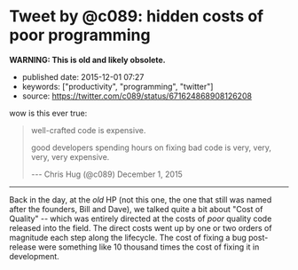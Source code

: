 Tweet by @c089: hidden costs of poor programming
================================================

**WARNING: This is old and likely obsolete.**

-   published date: 2015-12-01 07:27
-   keywords: \[\"productivity\", \"programming\", \"twitter\"\]
-   source: <https://twitter.com/c089/status/671624868908126208>

wow is this ever true:

<blockquote class="twitter-tweet" lang="en">

<p lang="en" dir="ltr">

well-crafted code is expensive.

good developers spending hours on fixing bad code is very, very, very, very expensive.

</p>

--- Chris Hug (@c089) December 1, 2015

</blockquote>

<script async src="//platform.twitter.com/widgets.js"
charset="utf-8"></script>

------------------------------------------------------------------------

Back in the day, at the *old* HP (not this one, the one that still was named after the founders, Bill and Dave), we talked quite a bit about \"Cost of Quality\" -- which was entirely directed at the costs of *poor* quality code released into the field. The direct costs went up by one or two orders of magnitude each step along the lifecycle. The cost of fixing a bug post-release were something like 10 thousand times the cost of fixing it in development.
